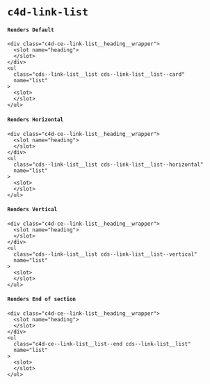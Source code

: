 # `c4d-link-list`

#### `Renders Default`

```
<div class="c4d-ce--link-list__heading__wrapper">
  <slot name="heading">
  </slot>
</div>
<ul
  class="cds--link-list__list cds--link-list__list--card"
  name="list"
>
  <slot>
  </slot>
</ul>

```

#### `Renders Horizontal`

```
<div class="c4d-ce--link-list__heading__wrapper">
  <slot name="heading">
  </slot>
</div>
<ul
  class="cds--link-list__list cds--link-list__list--horizontal"
  name="list"
>
  <slot>
  </slot>
</ul>

```

#### `Renders Vertical`

```
<div class="c4d-ce--link-list__heading__wrapper">
  <slot name="heading">
  </slot>
</div>
<ul
  class="cds--link-list__list cds--link-list__list--vertical"
  name="list"
>
  <slot>
  </slot>
</ul>

```

#### `Renders End of section`

```
<div class="c4d-ce--link-list__heading__wrapper">
  <slot name="heading">
  </slot>
</div>
<ul
  class="c4d-ce--link-list__list--end cds--link-list__list"
  name="list"
>
  <slot>
  </slot>
</ul>

```


